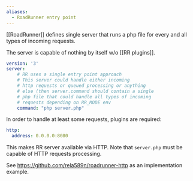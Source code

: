 ```yaml
---
aliases:
  - RoadRunner entry point
---
```

[[RoadRunner]] defines single server that runs a php file for every and all types of incoming requests.

The server is capable of nothing by itself w/o [[RR plugins]].

```yaml
version: '3'  
server:  
    # RR uses a single entry point approach
    # This server could handle either incoming 
    # http requests or queued processing or anything
    # else (then server.command should contain a single
    # php file that could handle all types of incoming
    # requests depending on RR_MODE env
	command: "php server.php"
```

In order to handle at least some requests, plugins are required:

```yaml
http:
  address: 0.0.0.0:8080
```

This makes RR server available via HTTP. Note that `server.php` must be capable of HTTP requests processing. 

See https://github.com/rela589n/roadrunner-http as an implementation example.
